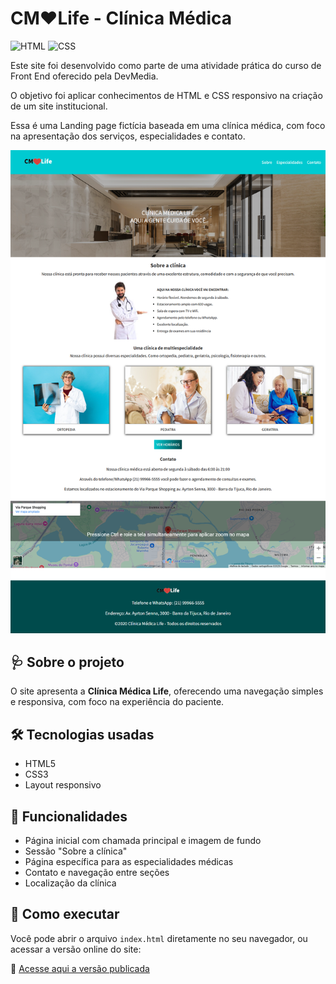# CM❤️Life - Clínica Médica

![HTML](https://img.shields.io/badge/HTML5-E34F26?style=for-the-badge&logo=html5&logoColor=white)
![CSS](https://img.shields.io/badge/CSS3-1572B6?style=for-the-badge&logo=css3&logoColor=white)

Este site foi desenvolvido como parte de uma atividade prática do curso de Front End oferecido pela DevMedia.

O objetivo foi aplicar conhecimentos de HTML e CSS responsivo na criação de um site institucional.

Essa é uma Landing page fictícia baseada em uma clínica médica, com foco na apresentação dos serviços, especialidades e contato.

![Screenshot](./assets/web-site-hospital.png)

## 🩺 Sobre o projeto

O site apresenta a **Clínica Médica Life**, oferecendo uma navegação simples e responsiva, com foco na experiência do paciente.

## 🛠 Tecnologias usadas

- HTML5
- CSS3
- Layout responsivo

## 📑 Funcionalidades

- Página inicial com chamada principal e imagem de fundo
- Sessão "Sobre a clínica"
- Página específica para as especialidades médicas
- Contato e navegação entre seções
- Localização da clínica

## 🚀 Como executar

Você pode abrir o arquivo `index.html` diretamente no seu navegador, ou acessar a versão online do site:

🔗 [Acesse aqui a versão publicada](https://web-site-hospital.vercel.app/)
